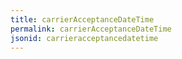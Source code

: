 ```yaml
---
title: carrierAcceptanceDateTime
permalink: carrierAcceptanceDateTime
jsonid: carrieracceptancedatetime
---
```

